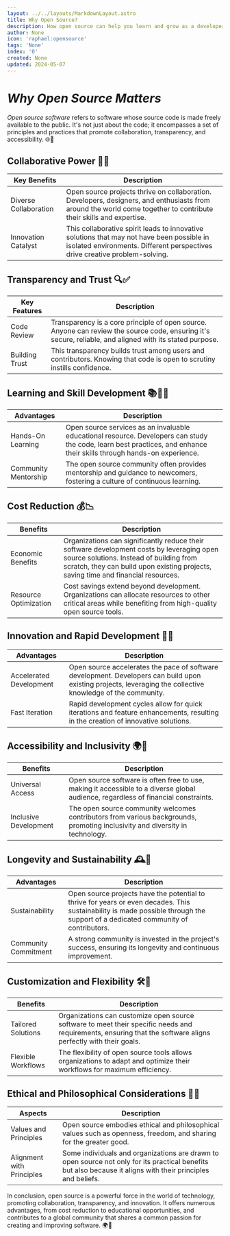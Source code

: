 ```yaml
---
layout: ../../layouts/MarkdownLayout.astro
title: Why Open Source?
description: How open source can help you learn and grow as a developer.
author: None
icon: 'raphael:opensource'
tags: 'None'
index: '0'
created: None
updated: 2024-05-07
---
```


<!--
  IMPORTANT: Do not edit this file directly!
  It is generated from the /guides directory
-->

# *Why Open Source Matters*

*Open source software* refers to software whose source code is made freely available to the public. It's not just about the code; it encompasses a set of principles and practices that promote collaboration, transparency, and accessibility. 🌐🚀

## Collaborative Power 🤝👥

| **Key Benefits**            | **Description**                                               |
|-----------------------------|---------------------------------------------------------------|
| Diverse Collaboration       | Open source projects thrive on collaboration. Developers, designers, and enthusiasts from around the world come together to contribute their skills and expertise. |
| Innovation Catalyst         | This collaborative spirit leads to innovative solutions that may not have been possible in isolated environments. Different perspectives drive creative problem-solving. |

## Transparency and Trust 🔍✅

| **Key Features**            | **Description**                                               |
|-----------------------------|---------------------------------------------------------------|
| Code Review                 | Transparency is a core principle of open source. Anyone can review the source code, ensuring it's secure, reliable, and aligned with its stated purpose. |
| Building Trust              | This transparency builds trust among users and contributors. Knowing that code is open to scrutiny instills confidence. |

## Learning and Skill Development 📚👨‍🎓

| **Advantages**              | **Description**                                               |
|-----------------------------|---------------------------------------------------------------|
| Hands-On Learning           | Open source services as an invaluable educational resource. Developers can study the code, learn best practices, and enhance their skills through hands-on experience. |
| Community Mentorship        | The open source community often provides mentorship and guidance to newcomers, fostering a culture of continuous learning. |

## Cost Reduction 💰📉

| **Benefits**                | **Description**                                               |
|-----------------------------|---------------------------------------------------------------|
| Economic Benefits           | Organizations can significantly reduce their software development costs by leveraging open source solutions. Instead of building from scratch, they can build upon existing projects, saving time and financial resources. |
| Resource Optimization       | Cost savings extend beyond development. Organizations can allocate resources to other critical areas while benefiting from high-quality open source tools. |

## Innovation and Rapid Development 🚀🔬

| **Advantages**              | **Description**                                               |
|-----------------------------|---------------------------------------------------------------|
| Accelerated Development     | Open source accelerates the pace of software development. Developers can build upon existing projects, leveraging the collective knowledge of the community. |
| Fast Iteration              | Rapid development cycles allow for quick iterations and feature enhancements, resulting in the creation of innovative solutions. |

## Accessibility and Inclusivity 🌍🌈

| **Benefits**                | **Description**                                               |
|-----------------------------|---------------------------------------------------------------|
| Universal Access            | Open source software is often free to use, making it accessible to a diverse global audience, regardless of financial constraints. |
| Inclusive Development       | The open source community welcomes contributors from various backgrounds, promoting inclusivity and diversity in technology. |

## Longevity and Sustainability 🕰️🌱

| **Advantages**              | **Description**                                               |
|-----------------------------|---------------------------------------------------------------|
| Sustainability              | Open source projects have the potential to thrive for years or even decades. This sustainability is made possible through the support of a dedicated community of contributors. |
| Community Commitment        | A strong community is invested in the project's success, ensuring its longevity and continuous improvement. |

## Customization and Flexibility 🛠️🧩

| **Benefits**                | **Description**                                               |
|-----------------------------|---------------------------------------------------------------|
| Tailored Solutions          | Organizations can customize open source software to meet their specific needs and requirements, ensuring that the software aligns perfectly with their goals. |
| Flexible Workflows          | The flexibility of open source tools allows organizations to adapt and optimize their workflows for maximum efficiency. |

## Ethical and Philosophical Considerations 🌟📜

| **Aspects**                 | **Description**                                               |
|-----------------------------|---------------------------------------------------------------|
| Values and Principles       | Open source embodies ethical and philosophical values such as openness, freedom, and sharing for the greater good. |
| Alignment with Principles   | Some individuals and organizations are drawn to open source not only for its practical benefits but also because it aligns with their principles and beliefs. |

In conclusion, open source is a powerful force in the world of technology, promoting collaboration, transparency, and innovation. It offers numerous advantages, from cost reduction to educational opportunities, and contributes to a global community that shares a common passion for creating and improving software. 🌍👏



<!--
	Article sourced from https://github.com/lissy93/git-into-opensource
	Licensed under MIT License, (C) Alicia Sykes <alicia@as93.net> 2023
	---
	This file was auto-generated at 2024-05-07 17:07:17.648840
	from /home/runner/work/git-in/git-in/guides/why-open-source.md
	using /home/runner/work/git-in/git-in/lib/copy_resources_to_site.py
-->

